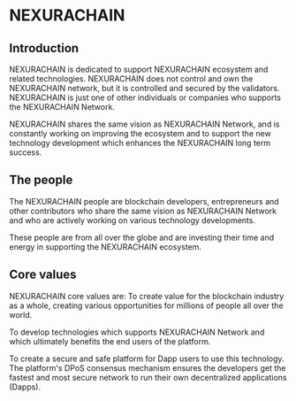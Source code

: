 # NEXURACHAIN


## Introduction
NEXURACHAIN is dedicated to support NEXURACHAIN ecosystem and related technologies. NEXURACHAIN does not control and own the NEXURACHAIN network, but it is controlled and secured by the validators. NEXURACHAIN is just one of other individuals or companies who supports the NEXURACHAIN Network.

NEXURACHAIN shares the same vision as NEXURACHAIN Network, and is constantly working on improving the ecosystem and to support the new technology development which enhances the NEXURACHAIN long term success.

## The people

The NEXURACHAIN people are blockchain developers, entrepreneurs and other contributors who share the same vision as NEXURACHAIN Network and who are actively working on various technology developments.

These people are from all over the globe and are investing their time and energy in supporting the NEXURACHAIN ecosystem.

## Core values

NEXURACHAIN core values are:
To create value for the blockchain industry as a whole, creating various opportunities for millions of people all over the world.

To develop technologies which supports NEXURACHAIN Network and which ultimately benefits the end users of the platform.

To create a secure and safe platform for Dapp users to use this technology. The platform's DPoS consensus mechanism ensures the developers get the fastest and most secure network to run their own decentralized applications (Dapps).